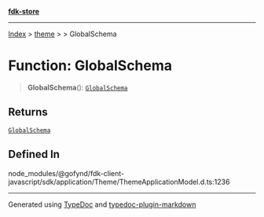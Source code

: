[**fdk-store**](../../../README.md)
***

[Index](../../../API.md) > [theme](../../README.md) > [<internal>](../README.md) > GlobalSchema

# Function: GlobalSchema

> **GlobalSchema**(): [`GlobalSchema`](../type-aliases/type-alias.GlobalSchema.md)

## Returns

[`GlobalSchema`](../type-aliases/type-alias.GlobalSchema.md)

## Defined In

node\_modules/@gofynd/fdk-client-javascript/sdk/application/Theme/ThemeApplicationModel.d.ts:1236

***
Generated using [TypeDoc](https://typedoc.org/) and [typedoc-plugin-markdown](https://www.npmjs.com/package/typedoc-plugin-markdown)
